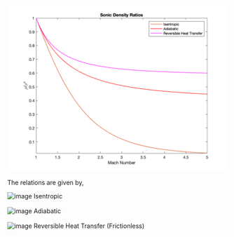 <p align="center"><img src="../images/shockless-density-ratios.png" alt="drawing" width="600"/></p>

The relations are given by, 

<img width="400" alt="image" src="https://user-images.githubusercontent.com/68218266/172936686-55a2d656-d51f-49d3-a473-8be561f962de.png">
Isentropic<br><br> 

<img width="420" alt="image" src="https://user-images.githubusercontent.com/68218266/172938158-452614e0-09f4-44bd-a540-124231228461.png">
Adiabatic<br><br>

<img width="240" alt="image" src="https://user-images.githubusercontent.com/68218266/172937187-677a662d-9e57-405a-a4ad-b1c8b96c3e0c.png">
Reversible Heat Transfer (Frictionless)<br><br>

